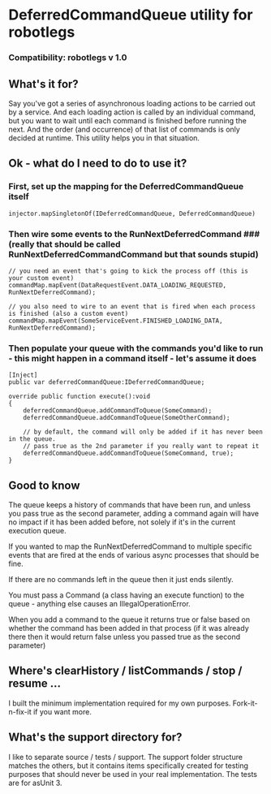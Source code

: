 # **DeferredCommandQueue utility for robotlegs** #

### Compatibility: robotlegs v 1.0

## What's it for? ##

Say you've got a series of asynchronous loading actions to be carried out by a service. And each loading action is called by an individual command, but you want to wait until each command is finished before running the next. And the order (and occurrence) of that list of commands is only decided at runtime. This utility helps you in that situation.

## Ok - what do I need to do to use it? ##

### First, set up the mapping for the DeferredCommandQueue itself ###

    injector.mapSingletonOf(IDeferredCommandQueue, DeferredCommandQueue)

### Then wire some events to the RunNextDeferredCommand ### (really that should be called RunNextDeferredCommandCommand but that sounds stupid)

    // you need an event that's going to kick the process off (this is your custom event)
	commandMap.mapEvent(DataRequestEvent.DATA_LOADING_REQUESTED, RunNextDeferredCommand);

	// you also need to wire to an event that is fired when each process is finished (also a custom event)
	commandMap.mapEvent(SomeServiceEvent.FINISHED_LOADING_DATA, RunNextDeferredCommand);
	
### Then populate your queue with the commands you'd like to run - this might happen in a command itself - let's assume it does

	[Inject]
	public var deferredCommandQueue:IDeferredCommandQueue;
	
	override public function execute():void
	{
		deferredCommandQueue.addCommandToQueue(SomeCommand);
		deferredCommandQueue.addCommandToQueue(SomeOtherCommand);
		
		// by default, the command will only be added if it has never been in the queue.
		// pass true as the 2nd parameter if you really want to repeat it
		deferredCommandQueue.addCommandToQueue(SomeCommand, true);
	}
	

## Good to know ##

The queue keeps a history of commands that have been run, and unless you pass true as the second parameter, adding a command again will have no impact if it has been added before, not solely if it's in the current execution queue.

If you wanted to map the RunNextDeferredCommand to multiple specific events that are fired at the ends of various async processes that should be fine.

If there are no commands left in the queue then it just ends silently.

You must pass a Command (a class having an execute function) to the queue - anything else causes an IllegalOperationError.

When you add a command to the queue it returns true or false based on whether the command has been added in that process (if it was already there then it would return false unless you passed true as the second parameter)
  

## Where's clearHistory / listCommands / stop / resume ... ##

I built the minimum implementation required for my own purposes. Fork-it-n-fix-it if you want more.            
   

## What's the support directory for? ##

I like to separate source / tests / support. The support folder structure matches the others, but it contains items specifically created for testing purposes that should never be used in your real implementation. The tests are for asUnit 3.